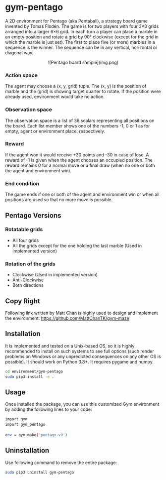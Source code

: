 # gym-pentago

A 2D environment for Pentago (aka Pentaball), a strategy board game invented by Tomas Flodén.
The game is for two players with four 3×3 grids arranged into a larger 6×6 grid.
In each turn a player can place a marble in an empty position and rotate a grid by 90° clockwise (except for the grid in which the marble is just set).
The first to place five (or more) marbles in a sequence is the winner. The sequence can be in any vertical, horizontal or diagonal way.

<div align="center">
  ![Pentago board sample](img.png)
</div>

### Action space
The agent may choose a (x, y, grid) tuple. The (x, y) is the position of marble and the (grid) is showing target quarter to rotate.
If the position were already used, environment would take no action. 

### Observation space
The observation space is a list of 36 scalars representing all positions on the board.
Each list member shows one of the numbers -1, 0 or 1 as for empty, agent or environment place, respectively.

### Reward
If the agent won it would receive +30 points and -30 in case of lose.
A reward of -1 is given when the agent chooses an occupied position.
The reward remains 0 for a normal move or a final draw (when no one or both the agent and environment win).

### End condition
The game ends if one or both of the agent and environment win or when all positions are used so that no more move is possible.


## Pentago Versions

### Rotatable grids
* All four grids
* All the grids except for the one holding the last marble (Used in implemented version)

### Rotation of the grids
* Clockwise (Used in implemented version)
* Anti-Clockwise
* Both directions

## Copy Right
Following link written by Matt Chan is highly used to design and implement the environment:
https://github.com/MattChanTK/gym-maze

## Installation
It is implemented and tested on a Unix-based OS,
so it is highly recommended to install on such systems to see full options
(such render problems on Windows or any unpredicted consequences on any other OS is possible).
It should work on Python 3.8+. It requires pygame and numpy.

```bash
cd environment/gym-pentago
sudo pip3 install -e .
```

## Usage
Once installed the package, you can use this customized Gym environment by adding the following lines
to your code:

```bash
import gym
import gym_pentago

env = gym.make('pentago-v0')
```

## Uninstallation
Use following command to remove the entire package:

```bash
sudo pip3 uninstall gym-pentago
```
